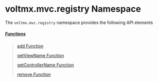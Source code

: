                         




voltmx.mvc.registry Namespace
===========================

The `voltmx.mvc.registry` namespace provides the following API elements

##### [Functions](voltmx.mvc.registry_Functions.md)

> [add Function](voltmx.mvc.registry_Functions.md#add)
> 
> [getViewName Function](voltmx.mvc.registry_Functions.md#getViewName)
> 
> [getControllerName Function](voltmx.mvc.registry_Functions.md#getControllerName)
> 
> [remove Function](voltmx.mvc.registry_Functions.md#remove)
